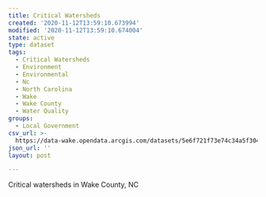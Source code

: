 ```yaml
---
title: Critical Watersheds
created: '2020-11-12T13:59:10.673994'
modified: '2020-11-12T13:59:10.674004'
state: active
type: dataset
tags:
  - Critical Watersheds
  - Environment
  - Environmental
  - Nc
  - North Carolina
  - Wake
  - Wake County
  - Water Quality
groups:
  - Local Government
csv_url: >-
  https://data-wake.opendata.arcgis.com/datasets/5e6f721f73e74c34a5f3044b24f65f91_0.csv?outSR=%7B%22latestWkid%22%3A2264%2C%22wkid%22%3A102719%7D
json_url: ''
layout: post

---
```

Critical watersheds in Wake County, NC
